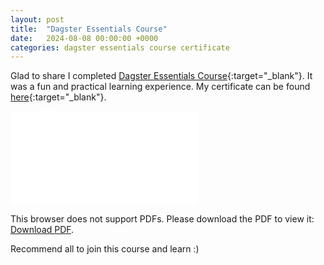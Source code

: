 ```yaml
---
layout: post
title:  "Dagster Essentials Course"
date:   2024-08-08 00:00:00 +0000
categories: dagster essentials course certificate
---
```

Glad to share I completed [Dagster Essentials Course](https://courses.dagster.io/courses/dagster-essentials){:target="_blank"}. It was a fun and practical learning experience. My certificate can be found [here](../assets/post_images/2024-08-08/dagster-essentials-course-certificate.pdf){:target="_blank"}.

<object data="../assets/post_images/2024-08-08/dagster-essentials-course-certificate.pdf" type="application/pdf" width="700px" height="700px">
    <embed src="../assets/post_images/2024-08-08/dagster-essentials-course-certificate.pdf">
        <p>This browser does not support PDFs. Please download the PDF to view it: <a href="../assets/post_images/2024-08-08/dagster-essentials-course-certificate.pdf">Download PDF</a>.</p>
    </embed>
</object>

Recommend all to join this course and learn :)